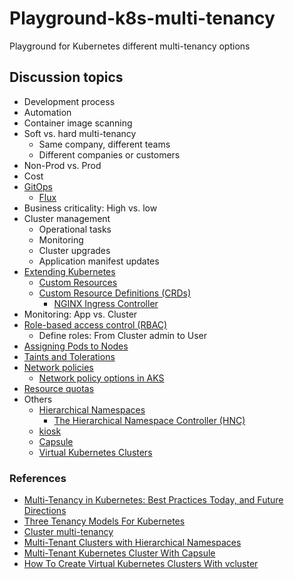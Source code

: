 # Playground-k8s-multi-tenancy

Playground for Kubernetes different multi-tenancy options

## Discussion topics

- Development process
- Automation
- Container image scanning
- Soft vs. hard multi-tenancy
  - Same company, different teams
  - Different companies or customers
- Non-Prod vs. Prod
- Cost
- [GitOps](https://www.weave.works/technologies/gitops/)
  - [Flux](https://fluxcd.io/)
- Business criticality: High vs. low
- Cluster management
  - Operational tasks
  - Monitoring
  - Cluster upgrades
  - Application manifest updates
- [Extending Kubernetes](https://kubernetes.io/docs/concepts/extend-kubernetes/)
  - [Custom Resources](https://kubernetes.io/docs/concepts/extend-kubernetes/api-extension/custom-resources/)
  - [Custom Resource Definitions (CRDs)](https://kubernetes.io/docs/concepts/extend-kubernetes/api-extension/custom-resources/#customresourcedefinitions)
    - [NGINX Ingress Controller](https://kubernetes.github.io/ingress-nginx/)
- Monitoring: App vs. Cluster
- [Role-based access control (RBAC)](https://kubernetes.io/docs/reference/access-authn-authz/rbac/)
  - Define roles: From Cluster admin to User
- [Assigning Pods to Nodes](https://kubernetes.io/docs/concepts/scheduling-eviction/assign-pod-node/)
- [Taints and Tolerations](https://kubernetes.io/docs/concepts/scheduling-eviction/taint-and-toleration/)
- [Network policies](https://kubernetes.io/docs/concepts/services-networking/network-policies/)
  - [Network policy options in AKS](https://docs.microsoft.com/en-us/azure/aks/use-network-policies#network-policy-options-in-aks)
- [Resource quotas](https://kubernetes.io/docs/concepts/policy/resource-quotas/)
- Others
  - [Hierarchical Namespaces](https://kubernetes.io/blog/2020/08/14/introducing-hierarchical-namespaces/)
    - [The Hierarchical Namespace Controller (HNC)](https://github.com/kubernetes-sigs/hierarchical-namespaces)
  - [kiosk](https://github.com/loft-sh/kiosk)
  - [Capsule](https://capsule.clastix.io/)
  - [Virtual Kubernetes Clusters](https://www.vcluster.com/docs/what-are-virtual-clusters)

### References

- [Multi-Tenancy in Kubernetes: Best Practices Today, and Future Directions](https://www.youtube.com/watch?v=xygE8DbwJ7c)
- [Three Tenancy Models For Kubernetes](https://kubernetes.io/blog/2021/04/15/three-tenancy-models-for-kubernetes/)
- [Cluster multi-tenancy](https://cloud.google.com/kubernetes-engine/docs/concepts/multitenancy-overview)
- [Multi-Tenant Clusters with Hierarchical Namespaces](https://www.youtube.com/watch?v=j5x6NumP21c)
- [Multi-Tenant Kubernetes Cluster With Capsule](https://www.youtube.com/watch?v=H8bzEJN7fj8)
- [How To Create Virtual Kubernetes Clusters With vcluster](https://www.youtube.com/watch?v=JqBjpvp268Y)
